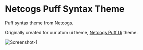 # Netcogs Puff Syntax Theme

Puff syntax theme from Netcogs.

Originally created for our atom ui theme, [Netcogs Puff Ui](https://atom.io/themes/netcogs-puff-ui) theme.


![Screenshot-1](https://cloud.githubusercontent.com/assets/16263391/12024490/74587be4-adca-11e5-8747-f1620001aba9.png)
